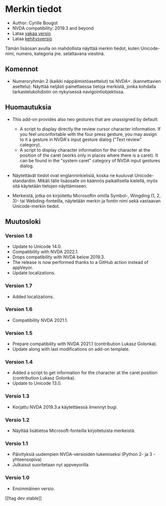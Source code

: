 # Merkin tiedot #

* Author: Cyrille Bougot
* NVDA compatibility: 2019.3 and beyond
* Lataa [vakaa versio][1]
* Lataa [kehitysversio][2]

Tämän lisäosan avulla on mahdollista näyttää merkin tiedot, kuten
Unicode-nimi, numero, kategoria jne. selattavana viestinä.


## Komennot

* Numeroryhmän 2 (kaikki näppäimistöasettelut) tai NVDA+. (kannettavien
  asettelu): Näyttää neljästi painettaessa tietoja merkistä, jonka kohdalla
  tarkastelukohdistin on nykyisessä navigointiobjektissa.


## Huomautuksia

* This add-on provides also two gestures that are unassigned by default:

    * A script to display directly the review cursor character
      information. If you feel unconfortable with the four press gesture,
      you may assign to it a gesture in NVDA's input gesture dialog ("Text
      review" category).
    * A script to display character information for the character at the
      position of the caret (works only in places where there is a
      caret). It can be found in the "system caret" category of NVDA input
      gestures dialog.

* Näytettävät tiedot ovat englanninkielisiä, koska ne kuuluvat
  Unicode-standardiin. Mikäli tälle lisäosalle on käännös paikallisella
  kielellä, myös sitä käytetään tietojen näyttämiseen.
* Merkeistä, jotka on kirjoitettu Microsoftin omilla Symbol-, Wingding (1,
  2, 3)- tai Webding-fonteilla, näytetään merkin ja fontin nimi sekä
  vastaavan Unicode-merkin tiedot.


## Muutosloki

### Version 1.8

* Update to Unicode 14.0.
* Compatibility with NVDA 2022.1.
* Drops compatibility with NVDA below 2019.3.
* The release is now performed thanks to a GitHub action instead of
  appVeyor.
* Update localizations.

### Version 1.7

* Added localizations.

### Version 1.6

* Compatibility NVDA 2021.1.

### Version 1.5

* Prepare compatibility with NVDA 2021.1 (contribution Lukasz Golonka).
* Update along with last modifications on add-on template.

### Version 1.4

* Added a script to get information for the character at the caret position
  (contribution Lukasz Golonka).
* Update to Unicode 13.0.

### Versio 1.3

* Korjattu NVDA 2019.3:a käytettäessä ilmennyt bugi.


### Versio 1.2

* Näyttää lisätietoa Microsoft-fonteilla kirjoitetuista merkeistä.


### Versio 1.1

* Päivityksiä uudempien NVDA-versioiden tukemiseksi (Python 2- ja 3
  -yhteensopiva)
* Julkaisut suoritetaan nyt appveyorilla


### Versio 1.0

* Ensimmäinen versio.

[[!tag dev stable]]

[1]: https://addons.nvda-project.org/files/get.php?file=chari

[2]: https://addons.nvda-project.org/files/get.php?file=chari-dev
